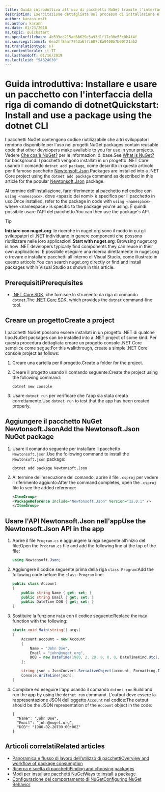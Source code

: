 ```yaml
---
title: Guida introduttiva all'uso di pacchetti NuGet tramite l'interfaccia della riga di comando di dotnet
description: Esercitazione dettagliata sul processo di installazione e uso di un pacchetto NuGet in un progetto .NET Core.
author: karann-msft
ms.author: karann
ms.date: 01/23/2018
ms.topic: quickstart
ms.openlocfilehash: 4b593cc215ad68629e5a93d1f17c90e53c0b4f4f
ms.sourcegitcommit: 6ea2ff8aaf7743a6f7c687c8a9400b7b60f21a52
ms.translationtype: HT
ms.contentlocale: it-IT
ms.lasthandoff: 01/16/2019
ms.locfileid: "54324630"
---
```

# <a name="quickstart-install-and-use-a-package-using-the-dotnet-cli"></a><span data-ttu-id="64f51-103">Guida introduttiva: Installare e usare un pacchetto con l'interfaccia della riga di comando di dotnet</span><span class="sxs-lookup"><span data-stu-id="64f51-103">Quickstart: Install and use a package using the dotnet CLI</span></span>

<span data-ttu-id="64f51-104">I pacchetti NuGet contengono codice riutilizzabile che altri sviluppatori rendono disponibile per l'uso nei progetti.</span><span class="sxs-lookup"><span data-stu-id="64f51-104">NuGet packages contain reusable code that other developers make available to you for use in your projects.</span></span> <span data-ttu-id="64f51-105">Vedere [Che cos'è NuGet?](../What-is-NuGet.md) per le informazioni di base.</span><span class="sxs-lookup"><span data-stu-id="64f51-105">See [What is NuGet?](../What-is-NuGet.md) for background.</span></span> <span data-ttu-id="64f51-106">I pacchetti vengono installati in un progetto .NET Core usando il comando `dotnet add package`, come descritto in questo articolo per il famoso pacchetto [Newtonsoft.Json](https://www.nuget.org/packages/Newtonsoft.Json/).</span><span class="sxs-lookup"><span data-stu-id="64f51-106">Packages are installed into a .NET Core project using the `dotnet add package` command as described in this article for the popular [Newtonsoft.Json](https://www.nuget.org/packages/Newtonsoft.Json/) package.</span></span>

<span data-ttu-id="64f51-107">Al termine dell'installazione, fare riferimento al pacchetto nel codice con `using <namespace>`, dove \<spazio dei nomi\> è specifico per il pacchetto in uso.</span><span class="sxs-lookup"><span data-stu-id="64f51-107">Once installed, refer to the package in code with `using <namespace>` where \<namespace\> is specific to the package you're using.</span></span> <span data-ttu-id="64f51-108">È quindi possibile usare l'API del pacchetto.</span><span class="sxs-lookup"><span data-stu-id="64f51-108">You can then use the package's API.</span></span>

> [!Tip]
> <span data-ttu-id="64f51-109">**Iniziare con nuget.org**: le ricerche in nuget.org sono il modo in cui gli sviluppatori di .NET individuano in genere componenti che possono riutilizzare nelle loro applicazioni.</span><span class="sxs-lookup"><span data-stu-id="64f51-109">**Start with nuget.org**: Browsing nuget.org is how .NET developers typically find components they can reuse in their own applications.</span></span> <span data-ttu-id="64f51-110">È possibile eseguire una ricerca direttamente in nuget.org o trovare e installare pacchetti all'interno di Visual Studio, come illustrato in questo articolo.</span><span class="sxs-lookup"><span data-stu-id="64f51-110">You can search nuget.org directly or find and install packages within Visual Studio as shown in this article.</span></span>

## <a name="prerequisites"></a><span data-ttu-id="64f51-111">Prerequisiti</span><span class="sxs-lookup"><span data-stu-id="64f51-111">Prerequisites</span></span>

- <span data-ttu-id="64f51-112">[.NET Core SDK](https://www.microsoft.com/net/download/), che fornisce lo strumento da riga di comando `dotnet`.</span><span class="sxs-lookup"><span data-stu-id="64f51-112">The [.NET Core SDK](https://www.microsoft.com/net/download/), which provides the `dotnet` command-line tool.</span></span>

## <a name="create-a-project"></a><span data-ttu-id="64f51-113">Creare un progetto</span><span class="sxs-lookup"><span data-stu-id="64f51-113">Create a project</span></span>

<span data-ttu-id="64f51-114">I pacchetti NuGet possono essere installati in un progetto .NET di qualche tipo.</span><span class="sxs-lookup"><span data-stu-id="64f51-114">NuGet packages can be installed into a .NET project of some kind.</span></span> <span data-ttu-id="64f51-115">Per questa procedura dettagliata creare un progetto console .NET Core semplice come segue:</span><span class="sxs-lookup"><span data-stu-id="64f51-115">For this walkthrough, create a simple .NET Core console project as follows:</span></span>

1. <span data-ttu-id="64f51-116">Creare una cartella per il progetto.</span><span class="sxs-lookup"><span data-stu-id="64f51-116">Create a folder for the project.</span></span>

1. <span data-ttu-id="64f51-117">Creare il progetto usando il comando seguente:</span><span class="sxs-lookup"><span data-stu-id="64f51-117">Create the project using the following command:</span></span>

    ```cli
    dotnet new console
    ```

1. <span data-ttu-id="64f51-118">Usare `dotnet run` per verificare che l'app sia stata creata correttamente.</span><span class="sxs-lookup"><span data-stu-id="64f51-118">Use `dotnet run` to test that the app has been created properly.</span></span>

## <a name="add-the-newtonsoftjson-nuget-package"></a><span data-ttu-id="64f51-119">Aggiungere il pacchetto NuGet Newtonsoft.Json</span><span class="sxs-lookup"><span data-stu-id="64f51-119">Add the Newtonsoft.Json NuGet package</span></span>

1. <span data-ttu-id="64f51-120">Usare il comando seguente per installare il pacchetto `Newtonsoft.json`.</span><span class="sxs-lookup"><span data-stu-id="64f51-120">Use the following command to install the `Newtonsoft.json` package:</span></span>

    ```cli
    dotnet add package Newtonsoft.Json
    ```

2. <span data-ttu-id="64f51-121">Al termine dell'esecuzione del comando, aprire il file `.csproj` per vedere il riferimento aggiunto:</span><span class="sxs-lookup"><span data-stu-id="64f51-121">After the command completes, open the `.csproj` file to see the added reference:</span></span>

    ```xml
   <ItemGroup>
    <PackageReference Include="Newtonsoft.Json" Version="12.0.1" />
   </ItemGroup>
    ```

## <a name="use-the-newtonsoftjson-api-in-the-app"></a><span data-ttu-id="64f51-122">Usare l'API Newtonsoft.Json nell'app</span><span class="sxs-lookup"><span data-stu-id="64f51-122">Use the Newtonsoft.Json API in the app</span></span>

1. <span data-ttu-id="64f51-123">Aprire il file `Program.cs` e aggiungere la riga seguente all'inizio del file:</span><span class="sxs-lookup"><span data-stu-id="64f51-123">Open the `Program.cs` file and add the following line at the top of the file:</span></span>

    ```cs
    using Newtonsoft.Json;
    ```

1. <span data-ttu-id="64f51-124">Aggiungere il codice seguente prima della riga `class Program`:</span><span class="sxs-lookup"><span data-stu-id="64f51-124">Add the following code before the `class Program` line:</span></span>

    ```cs
    public class Account
    {
        public string Name { get; set; }
        public string Email { get; set; }
        public DateTime DOB { get; set; }
    }
    ```

1. <span data-ttu-id="64f51-125">Sostituire la funzione `Main` con il codice seguente:</span><span class="sxs-lookup"><span data-stu-id="64f51-125">Replace the `Main` function with the following:</span></span>

    ```cs
    static void Main(string[] args)
    {
        Account account = new Account
        {
            Name = "John Doe",
            Email = "john@nuget.org",
            DOB = new DateTime(1980, 2, 20, 0, 0, 0, DateTimeKind.Utc),
        };

        string json = JsonConvert.SerializeObject(account, Formatting.Indented);
        Console.WriteLine(json);
    }
    ```

1. <span data-ttu-id="64f51-126">Compilare ed eseguire l'app usando il comando `dotnet run`.</span><span class="sxs-lookup"><span data-stu-id="64f51-126">Build and run the app by using the `dotnet run` command.</span></span> <span data-ttu-id="64f51-127">L'output deve essere la rappresentazione JSON dell'oggetto `Account` nel codice:</span><span class="sxs-lookup"><span data-stu-id="64f51-127">The output should be the JSON representation of the `Account` object in the code:</span></span>

    ```output
    {
      "Name": "John Doe",
      "Email": "john@nuget.org",
      "DOB": "1980-02-20T00:00:00Z"
    }
    ```

## <a name="related-articles"></a><span data-ttu-id="64f51-128">Articoli correlati</span><span class="sxs-lookup"><span data-stu-id="64f51-128">Related articles</span></span>

- [<span data-ttu-id="64f51-129">Panoramica e flusso di lavoro dell'utilizzo di pacchetti</span><span class="sxs-lookup"><span data-stu-id="64f51-129">Overview and workflow of package consumption</span></span>](../consume-packages/overview-and-workflow.md)
- [<span data-ttu-id="64f51-130">Ricerca e scelta di pacchetti</span><span class="sxs-lookup"><span data-stu-id="64f51-130">Finding and choosing packages</span></span>](../consume-packages/finding-and-choosing-packages.md)
- [<span data-ttu-id="64f51-131">Modi per installare pacchetti NuGet</span><span class="sxs-lookup"><span data-stu-id="64f51-131">Ways to install a package</span></span>](../consume-packages/ways-to-install-a-package.md)
- [<span data-ttu-id="64f51-132">Configurazione del comportamento di NuGet</span><span class="sxs-lookup"><span data-stu-id="64f51-132">Configuring NuGet Behavior</span></span>](../consume-packages/configuring-nuget-behavior.md)
